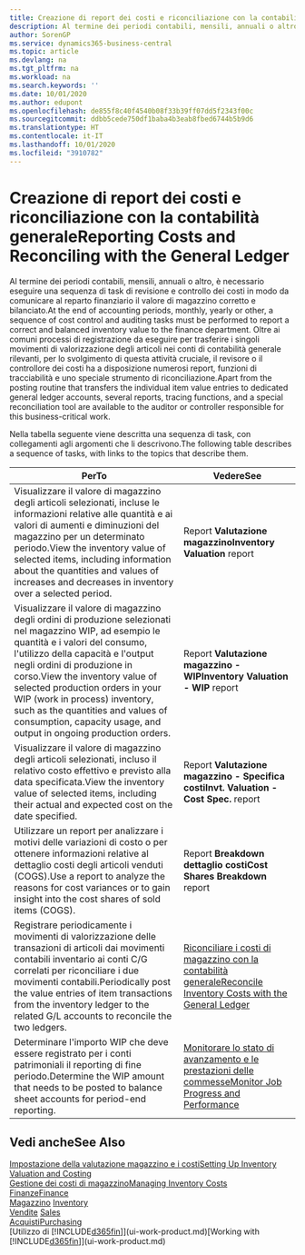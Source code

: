 ```yaml
---
title: Creazione di report dei costi e riconciliazione con la contabilità generale | Microsoft Docs
description: Al termine dei periodi contabili, mensili, annuali o altro, è necessario eseguire una sequenza di task di revisione e controllo dei costi in modo da comunicare al reparto finanziario il valore di magazzino corretto e bilanciato. Oltre ai comuni processi di registrazione da eseguire per trasferire i singoli movimenti di valorizzazione degli articoli nei conti di contabilità generale rilevanti, per lo svolgimento di questa attività cruciale, il revisore o il controllore dei costi ha a disposizione numerosi report, funzioni di tracciabilità e uno speciale strumento di riconciliazione.
author: SorenGP
ms.service: dynamics365-business-central
ms.topic: article
ms.devlang: na
ms.tgt_pltfrm: na
ms.workload: na
ms.search.keywords: ''
ms.date: 10/01/2020
ms.author: edupont
ms.openlocfilehash: de855f8c40f4540b08f33b39ff07dd5f2343f00c
ms.sourcegitcommit: ddbb5cede750df1baba4b3eab8fbed6744b5b9d6
ms.translationtype: HT
ms.contentlocale: it-IT
ms.lasthandoff: 10/01/2020
ms.locfileid: "3910782"
---
```

# <a name="reporting-costs-and-reconciling-with-the-general-ledger"></a><span data-ttu-id="d3931-104">Creazione di report dei costi e riconciliazione con la contabilità generale</span><span class="sxs-lookup"><span data-stu-id="d3931-104">Reporting Costs and Reconciling with the General Ledger</span></span>
<span data-ttu-id="d3931-105">Al termine dei periodi contabili, mensili, annuali o altro, è necessario eseguire una sequenza di task di revisione e controllo dei costi in modo da comunicare al reparto finanziario il valore di magazzino corretto e bilanciato.</span><span class="sxs-lookup"><span data-stu-id="d3931-105">At the end of accounting periods, monthly, yearly or other, a sequence of cost control and auditing tasks must be performed to report a correct and balanced inventory value to the finance department.</span></span> <span data-ttu-id="d3931-106">Oltre ai comuni processi di registrazione da eseguire per trasferire i singoli movimenti di valorizzazione degli articoli nei conti di contabilità generale rilevanti, per lo svolgimento di questa attività cruciale, il revisore o il controllore dei costi ha a disposizione numerosi report, funzioni di tracciabilità e uno speciale strumento di riconciliazione.</span><span class="sxs-lookup"><span data-stu-id="d3931-106">Apart from the posting routine that transfers the individual item value entries to dedicated general ledger accounts, several reports, tracing functions, and a special reconciliation tool are available to the auditor or controller responsible for this business-critical work.</span></span>  

 <span data-ttu-id="d3931-107">Nella tabella seguente viene descritta una sequenza di task, con collegamenti agli argomenti che li descrivono.</span><span class="sxs-lookup"><span data-stu-id="d3931-107">The following table describes a sequence of tasks, with links to the topics that describe them.</span></span>   

|<span data-ttu-id="d3931-108">**Per**</span><span class="sxs-lookup"><span data-stu-id="d3931-108">**To**</span></span>|<span data-ttu-id="d3931-109">**Vedere**</span><span class="sxs-lookup"><span data-stu-id="d3931-109">**See**</span></span>|  
|------------|-------------|  
|<span data-ttu-id="d3931-110">Visualizzare il valore di magazzino degli articoli selezionati, incluse le informazioni relative alle quantità e ai valori di aumenti e diminuzioni del magazzino per un determinato periodo.</span><span class="sxs-lookup"><span data-stu-id="d3931-110">View the inventory value of selected items, including information about the quantities and values of increases and decreases in inventory over a selected period.</span></span>|<span data-ttu-id="d3931-111">Report **Valutazione magazzino**</span><span class="sxs-lookup"><span data-stu-id="d3931-111">**Inventory Valuation** report</span></span>|  
|<span data-ttu-id="d3931-112">Visualizzare il valore di magazzino degli ordini di produzione selezionati nel magazzino WIP, ad esempio le quantità e i valori del consumo, l'utilizzo della capacità e l'output negli ordini di produzione in corso.</span><span class="sxs-lookup"><span data-stu-id="d3931-112">View the inventory value of selected production orders in your WIP (work in process) inventory, such as the quantities and values of consumption, capacity usage, and output in ongoing production orders.</span></span>|<span data-ttu-id="d3931-113">Report **Valutazione magazzino - WIP**</span><span class="sxs-lookup"><span data-stu-id="d3931-113">**Inventory Valuation - WIP** report</span></span>|  
|<span data-ttu-id="d3931-114">Visualizzare il valore di magazzino degli articoli selezionati, incluso il relativo costo effettivo e previsto alla data specificata.</span><span class="sxs-lookup"><span data-stu-id="d3931-114">View the inventory value of selected items, including their actual and expected cost on the date specified.</span></span>|<span data-ttu-id="d3931-115">Report **Valutazione magazzino - Specifica costi**</span><span class="sxs-lookup"><span data-stu-id="d3931-115">**Invt. Valuation - Cost Spec.** report</span></span>|  
|<span data-ttu-id="d3931-116">Utilizzare un report per analizzare i motivi delle variazioni di costo o per ottenere informazioni relative al dettaglio costi degli articoli venduti (COGS).</span><span class="sxs-lookup"><span data-stu-id="d3931-116">Use a report to analyze the reasons for cost variances or to gain insight into the cost shares of sold items (COGS).</span></span>|<span data-ttu-id="d3931-117">Report **Breakdown dettaglio costi**</span><span class="sxs-lookup"><span data-stu-id="d3931-117">**Cost Shares Breakdown** report</span></span>|  
|<span data-ttu-id="d3931-118">Registrare periodicamente i movimenti di valorizzazione delle transazioni di articoli dai movimenti contabili inventario ai conti C/G correlati per riconciliare i due movimenti contabili.</span><span class="sxs-lookup"><span data-stu-id="d3931-118">Periodically post the value entries of item transactions from the inventory ledger to the related G/L accounts to reconcile the two ledgers.</span></span>|[<span data-ttu-id="d3931-119">Riconciliare i costi di magazzino con la contabilità generale</span><span class="sxs-lookup"><span data-stu-id="d3931-119">Reconcile Inventory Costs with the General Ledger</span></span>](finance-how-to-post-inventory-costs-to-the-general-ledger.md)|  
|<span data-ttu-id="d3931-120">Determinare l'importo WIP che deve essere registrato per i conti patrimoniali il reporting di fine periodo.</span><span class="sxs-lookup"><span data-stu-id="d3931-120">Determine the WIP amount that needs to be posted to balance sheet accounts for period-end reporting.</span></span>|[<span data-ttu-id="d3931-121">Monitorare lo stato di avanzamento e le prestazioni delle commesse</span><span class="sxs-lookup"><span data-stu-id="d3931-121">Monitor Job Progress and Performance</span></span>](projects-how-monitor-progress-performance.md)|

## <a name="see-also"></a><span data-ttu-id="d3931-122">Vedi anche</span><span class="sxs-lookup"><span data-stu-id="d3931-122">See Also</span></span>  
[<span data-ttu-id="d3931-123">Impostazione della valutazione magazzino e i costi</span><span class="sxs-lookup"><span data-stu-id="d3931-123">Setting Up Inventory Valuation and Costing</span></span>](finance-set-up-inventory-valuation-and-costing.md)  
[<span data-ttu-id="d3931-124">Gestione dei costi di magazzino</span><span class="sxs-lookup"><span data-stu-id="d3931-124">Managing Inventory Costs</span></span>](finance-manage-inventory-costs.md)  
[<span data-ttu-id="d3931-125">Finanze</span><span class="sxs-lookup"><span data-stu-id="d3931-125">Finance</span></span>](finance.md)  
<span data-ttu-id="d3931-126">[Magazzino](inventory-manage-inventory.md) </span><span class="sxs-lookup"><span data-stu-id="d3931-126">[Inventory](inventory-manage-inventory.md) </span></span>  
<span data-ttu-id="d3931-127">[Vendite](sales-manage-sales.md) </span><span class="sxs-lookup"><span data-stu-id="d3931-127">[Sales](sales-manage-sales.md) </span></span>  
[<span data-ttu-id="d3931-128">Acquisti</span><span class="sxs-lookup"><span data-stu-id="d3931-128">Purchasing</span></span>](purchasing-manage-purchasing.md)  
<span data-ttu-id="d3931-129">[Utilizzo di [!INCLUDE[d365fin](includes/d365fin_md.md)]](ui-work-product.md)</span><span class="sxs-lookup"><span data-stu-id="d3931-129">[Working with [!INCLUDE[d365fin](includes/d365fin_md.md)]](ui-work-product.md)</span></span>
